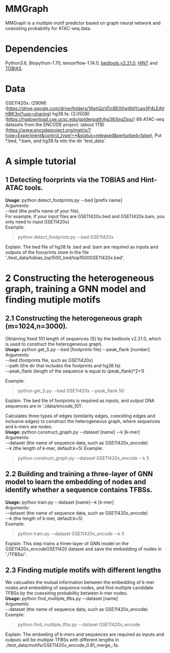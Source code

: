 # MMGraph
 MMGraph is a multiple motif predictor based on graph neural network and coexisting probability for ATAC-seq data.
# Dependencies
Python3.6, Biopython-1.70, tensorflow-1.14.0, [bedtools v2.21.0](https://bedtools.readthedocs.io/en/latest/content/installation.html), [HINT](https://www.regulatory-genomics.org/hint/introduction/) and [TOBIAS](https://github.com/loosolab/TOBIAS).

# Data
GSE11420x: (290M) (https://drive.google.com/drive/folders/1KehQzVDcBE00wWdYcaq3P4LEAVHBK3ni?usp=sharing) 
hg38.fa: (3.05GB) (https://hgdownload.cse.ucsc.edu/goldenpath/hg38/bigZips/) 
88 ATAC-seq datasets from the ENCODE project: (about 1TB) (https://www.encodeproject.org/matrix/?type=Experiment&control_type!=*&status=released&perturbed=false),
Put *.bed, *.bam, and hg38.fa into the dir 'test_data'.

# A simple tutorial 
## 1 Detecting foorprints via the TOBIAS and Hint-ATAC tools.
__Usage:__ python detect_footprints.py --bed [prefix name]  
Arguments:   
--bed (the prefix name of your file).  
For example, if your input files are GSE11420x.bed and GSE11420x.bam, you only need to input GSE11420x)  
 Example:  
> python detect_footprints.py --bed GSE11420x  

Explain: The bed file of hg38.fa .bed  and .bam are required as inputs and outputs of the foorprints store in the file './test_data/tobias_top1500_bed/top1500GSE11420x.bed'.

# 2 Constructing the heterogeneous graph, training a GNN model and finding mutiple motifs
## 2.1 Constructing the heterogeneous graph (m=1024,n=3000).
Obtaining fixed 101 length of sequences (S) by the bedtools v2.21.0, which is used to construct the heterogeneous graph.  
__Usage:__ python get_S.py --bed [footprints file] --peak_flank [number]  
Arguments:  
--bed (footprints file, such as GSE11420x)  
--path  (the dir that includes the footprints and hg38.fa)  
--peak_flank (length of the sequence is equal to (peak_flank)*2+1)

Example:  
> python get_S.py --bed GSE11420x --peak_flank 50  

Explain: The bed file of footprints is required as inputs, and output DNA sequences are in './data/encode_101'.

Calculates three types of edges (similarity edges, coexsiting edges and inclusive edges) to construct the heterogeneous graph, where sequences and k-mers are nodes.  
__Usage:__ python construct_graph.py --dataset [name] --k [k-mer]  
Arguments:   
--dataset (the name of sequence data, such as GSE11420x_encode)   
--k (the length of k-mer, default:k=5)
Example:  
>  python construct_graph.py --dataset GSE11420x_encode --k 5

## 2.2 Building and training a three-layer of GNN model to learn the embedding of nodes and identify whether a sequence contains TFBSs. 
__Usage:__ python train.py --dataset [name]--k [k-mer]  
Arguments:   
--dataset (the name of sequence data, such as GSE11420x_encode)  
--k (the length of k-mer, default:k=5)  
Example:  
>  python train.py --dataset GSE11420x_encode --k 5  

Explain: This step trains a three-layer of GNN model on the GSE11420x_encodeGSE11420 dataset and save the embedding of nodes in './TFBSs/'.

## 2.3 Finding mutiple motifs with different lengths
We calcualtes the mutual information between the embedding of k-mer nodes and embedding of sequence nodes, and find multiple candidate TFBSs by the coexsiting probability between k-mer nodes.  
__Usage:__ python find_multiple_tfbs.py --dataset [name]  
Arguments:   
--dataset (the name of sequence data, such as GSE11420x_encode)  
Example:
> python find_multiple_tfbs.py --dataset GSE11420x_encode  

Explain: The embeding of k-mers and sequences are required as inputs and outputs will be mutliple TFBSs with different lengths in ./test_data/motifs/GSE11420x_encode_0.81_merge_.fa.

